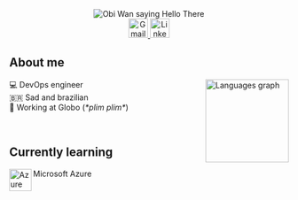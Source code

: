 <!--
**ismalia/ismalia** is a ✨ _special_ ✨ repository because its `README.md` (this file) appears on your GitHub profile.
-->

<div align="center">
  <img
    src="https://media1.giphy.com/media/v1.Y2lkPTc5MGI3NjExY2Fmb2Nnb2R0dGdscG9pa2d2em1vYjZqMXNiazVhYnAybWhzamthayZlcD12MV9pbnRlcm5hbF9naWZfYnlfaWQmY3Q9Zw/xTiIzJSKB4l7xTouE8/giphy.webp"
    alt="Obi Wan saying Hello There" />
  <br>
  <a href="mailto:ismaliadulce@gmail.com">
    <img
      src="https://img.shields.io/static/v1?message=Mail&logo=gmail&label=&color=D14836&logoColor=white&labelColor=&style=for-the-badge"
      height="35" alt="Gmail logo" />
  </a>
  <a href="https://www.linkedin.com/in/ismalia-santiago/">
    <img
      src="https://img.shields.io/static/v1?message=LinkedIn&logo=linkedin&label=&color=0077B5&logoColor=white&labelColor=&style=for-the-badge"
      height="35" alt="LinkedIn logo" />
  </a>
</div>

<h2 align="left">About me</h2>

<div>
  <img
    src="https://github-readme-stats.vercel.app/api/top-langs?username=ismalia&locale=en&hide_title=false&layout=compact&card_width=320&langs_count=5&theme=dracula&hide_border=false&order=2"
    height="150" align="right" alt="Languages graph" />
  <p align="left">
    💻 DevOps engineer<br>
    🇧🇷 Sad and brazilian<br>
    💼 Working at Globo (<em>*plim plim*</em>)
  </p>
</div>

<br>

<h2 align="left">Currently learning</h2>
<img
  src="https://skillicons.dev/icons?i=azure"
  height="40" align="left" alt="Azure">
    Microsoft Azure
</img>
